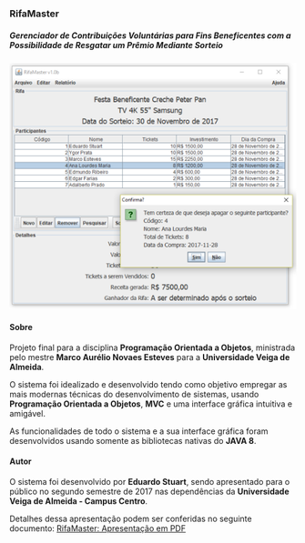 ### RifaMaster
##### Gerenciador de Contribuições Voluntárias para Fins Beneficentes com a Possibilidade de Resgatar um Prêmio Mediante Sorteio

 ![RifaMaster - Tela Principal](tela.png)

#### Sobre
Projeto final para a disciplina **Programação Orientada a Objetos**, ministrada pelo mestre **Marco Aurélio Novaes Esteves** para a **Universidade Veiga de Almeida**.

O sistema foi idealizado e desenvolvido tendo como objetivo empregar as mais modernas técnicas do desenvolvimento de sistemas, usando **Programação Orientada a Objetos**, **MVC** e uma interface gráfica intuitiva e amigável.

As funcionalidades de todo o sistema e a sua interface gráfica foram desenvolvidos usando somente as bibliotecas nativas do **JAVA 8**.

#### Autor
O sistema foi desenvolvido por **Eduardo Stuart**, sendo apresentado para o público no segundo semestre de 2017 nas dependências da **Universidade Veiga de Almeida - Campus Centro**.

Detalhes dessa apresentação podem ser conferidas no seguinte documento:
[RifaMaster: Apresentação em PDF](https://github.com/stuarteduardo/rifamaster/blob/master/RifaMaster.pdf)
